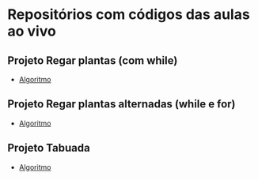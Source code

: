 # Repositórios com códigos das aulas ao vivo

## Projeto Regar plantas (com while)
- [Algoritmo](https://github.com/lucasInCoffePower/TalentoCloud-FrontEnd/blob/main/Modulo1-Introducao_a_programacao/AulaAoVivo3/projeto_1.py)

## Projeto Regar plantas alternadas (while e for)
- [Algoritmo](https://github.com/lucasInCoffePower/TalentoCloud-FrontEnd/blob/main/Modulo1-Introducao_a_programacao/AulaAoVivo3/projeto_2.py)

  
## Projeto Tabuada
- [Algoritmo](https://github.com/lucasInCoffePower/TalentoCloud-FrontEnd/blob/main/Modulo1-Introducao_a_programacao/AulaAoVivo3/projeto_3.py)

